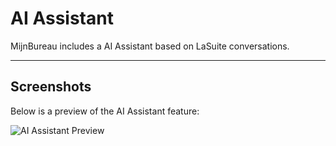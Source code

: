 # AI Assistant

MijnBureau includes a AI Assistant based on LaSuite conversations.

---

## Screenshots

Below is a preview of the AI Assistant feature:

![AI Assistant Preview](/img/features/ai-assistant.png)
